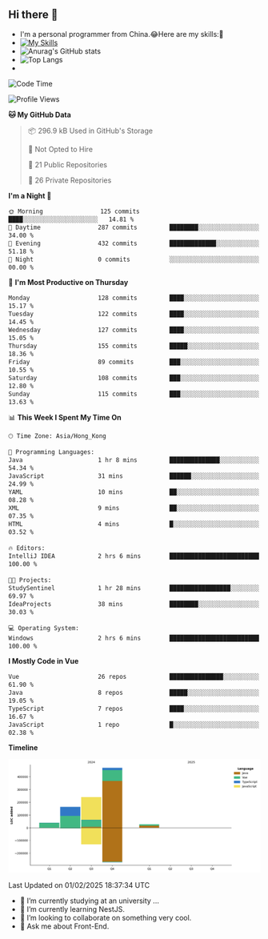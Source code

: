 ## Hi there 👋
- I'm a personal programmer from China.😂Here are my skills:🤔
- [![My Skills](https://skillicons.dev/icons?i=js,html,css,vue,typescript,java,golang)](https://skillicons.dev)
- ![Anurag's GitHub stats](https://github-readme-stats.vercel.app/api?username=FluffyChi-Xing&count_private=true&show_icons=true&theme=radical)
- ![Top Langs](https://github-readme-stats.vercel.app/api/top-langs/?username=FluffyChi-Xing)
- <!--START_SECTION:waka-->
![Code Time](http://img.shields.io/badge/Code%20Time-1%2C073%20hrs%2052%20mins-blue)

![Profile Views](http://img.shields.io/badge/Profile%20Views-14-blue)

**🐱 My GitHub Data** 

> 📦 296.9 kB Used in GitHub's Storage 
 > 
> 🚫 Not Opted to Hire
 > 
> 📜 21 Public Repositories 
 > 
> 🔑 26 Private Repositories 
 > 
**I'm a Night 🦉** 

```text
🌞 Morning                125 commits         ████░░░░░░░░░░░░░░░░░░░░░   14.81 % 
🌆 Daytime                287 commits         ████████░░░░░░░░░░░░░░░░░   34.00 % 
🌃 Evening                432 commits         █████████████░░░░░░░░░░░░   51.18 % 
🌙 Night                  0 commits           ░░░░░░░░░░░░░░░░░░░░░░░░░   00.00 % 
```
📅 **I'm Most Productive on Thursday** 

```text
Monday                   128 commits         ████░░░░░░░░░░░░░░░░░░░░░   15.17 % 
Tuesday                  122 commits         ████░░░░░░░░░░░░░░░░░░░░░   14.45 % 
Wednesday                127 commits         ████░░░░░░░░░░░░░░░░░░░░░   15.05 % 
Thursday                 155 commits         █████░░░░░░░░░░░░░░░░░░░░   18.36 % 
Friday                   89 commits          ███░░░░░░░░░░░░░░░░░░░░░░   10.55 % 
Saturday                 108 commits         ███░░░░░░░░░░░░░░░░░░░░░░   12.80 % 
Sunday                   115 commits         ███░░░░░░░░░░░░░░░░░░░░░░   13.63 % 
```


📊 **This Week I Spent My Time On** 

```text
🕑︎ Time Zone: Asia/Hong_Kong

💬 Programming Languages: 
Java                     1 hr 8 mins         ██████████████░░░░░░░░░░░   54.34 % 
JavaScript               31 mins             ██████░░░░░░░░░░░░░░░░░░░   24.99 % 
YAML                     10 mins             ██░░░░░░░░░░░░░░░░░░░░░░░   08.28 % 
XML                      9 mins              ██░░░░░░░░░░░░░░░░░░░░░░░   07.35 % 
HTML                     4 mins              █░░░░░░░░░░░░░░░░░░░░░░░░   03.52 % 

🔥 Editors: 
IntelliJ IDEA            2 hrs 6 mins        █████████████████████████   100.00 % 

🐱‍💻 Projects: 
StudySentinel            1 hr 28 mins        █████████████████░░░░░░░░   69.97 % 
IdeaProjects             38 mins             ████████░░░░░░░░░░░░░░░░░   30.03 % 

💻 Operating System: 
Windows                  2 hrs 6 mins        █████████████████████████   100.00 % 
```

**I Mostly Code in Vue** 

```text
Vue                      26 repos            ███████████████░░░░░░░░░░   61.90 % 
Java                     8 repos             █████░░░░░░░░░░░░░░░░░░░░   19.05 % 
TypeScript               7 repos             ████░░░░░░░░░░░░░░░░░░░░░   16.67 % 
JavaScript               1 repo              █░░░░░░░░░░░░░░░░░░░░░░░░   02.38 % 
```



**Timeline**

![Lines of Code chart](https://raw.githubusercontent.com/FluffyChi-Xing/FluffyChi-Xing/main/assets/bar_graph.png)


 Last Updated on 01/02/2025 18:37:34 UTC
<!--END_SECTION:waka-->
- 🔭 I’m currently studying at an university ...
- 🌱 I’m currently learning NestJS.
- 👯 I’m looking to collaborate on something very cool.
- 💬 Ask me about Front-End.
